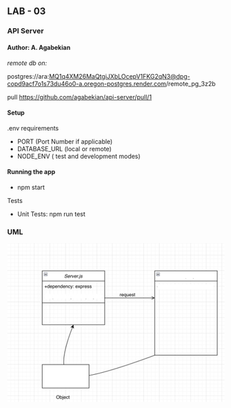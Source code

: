 ## LAB - 03
###  API Server
#### Author: A. Agabekian
_remote db on:_

postgres://ara:MQ1q4XM26MaQtgiJXbLOcepV1FKG2qN3@dpg-copd9acf7o1s73du46o0-a.oregon-postgres.render.com/remote_pg_3z2b

pull https://github.com/agabekian/api-server/pull/1

#### Setup
.env requirements <p>
* PORT (Port Number if applicable)
* DATABASE_URL (local or remote)
* NODE_ENV ( test and development modes)

#### Running the app
* npm start

Tests
* Unit Tests: npm run test

### UML

![uml_diag.png](uml3.jpg)

